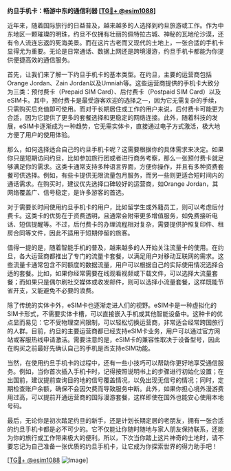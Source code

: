 **约旦手机卡：畅游中东的通信利器 [[TG💪+ @esim1088](https://t.me/s/esim1088)]**

近年来，随着国际旅行的日益普及，越来越多的人选择到约旦旅游或工作。作为中东地区一颗璀璨的明珠，约旦不仅拥有壮丽的佩特拉古城、神秘的瓦地伦沙漠，还有令人流连忘返的死海美景。而在这片古老而又现代的土地上，一张合适的手机卡显得尤为重要。无论是日常通话、数据上网还是跨境漫游，约旦手机卡都能为你提供便捷高效的通信服务。

首先，让我们来了解一下约旦手机卡的基本类型。在约旦，主要的运营商包括Orange Jordan、Zain Jordan以及Umniah等。这些运营商提供的手机卡大致分为三类：预付费卡（Prepaid SIM Card）、后付费卡（Postpaid SIM Card）以及eSIM卡。其中，预付费卡是最受游客欢迎的选择之一，因为它无需复杂的手续，只需购买后充值即可使用。而对于长期居住或工作的用户来说，后付费卡可能更为合适，因为它提供了更多的套餐选择和更稳定的网络连接。此外，随着科技的发展，eSIM卡逐渐成为一种趋势，它无需实体卡，直接通过电子方式激活，极大地方便了用户的使用体验。

那么，如何选择适合自己的约旦手机卡呢？这需要根据你的具体需求来决定。如果你只是短期访问约旦，比如参加旅行团或者进行商务考察，那么一张预付费卡就足够满足你的需求。这类卡通常支持多种语言界面，方便你操作，并且有多种资费套餐可供选择。例如，有些卡提供无限流量包月服务，而另一些则更适合短时间内的通话需求。在购买时，建议优先选择口碑较好的运营商，如Orange Jordan，其网络覆盖广、信号稳定，是许多游客的首选。

对于需要长时间使用约旦手机卡的用户，比如留学生或外籍员工，则可以考虑后付费卡。这类卡的优势在于资费透明，且通常会附带更多增值服务，如免费接听电话、短信提醒等。不过，后付费卡的办理流程相对复杂，需要提供护照复印件、租房合同等文件，因此不适用于短期停留的旅客。

值得一提的是，随着智能手机的普及，越来越多的人开始关注流量卡的使用。在约旦，各大运营商都推出了专门的流量卡套餐，以满足用户对移动互联网的需求。这些流量卡通常包含不同额度的数据流量，用户可以根据自己的实际使用情况选择合适的套餐。比如，如果你经常需要在线观看视频或下载文件，可以选择大流量套餐；而如果只是偶尔刷社交媒体或收发邮件，则可以选择小流量套餐，这样既能节省开支，又能避免不必要的浪费。

除了传统的实体卡外，eSIM卡也逐渐走进人们的视野。eSIM卡是一种虚拟化的SIM卡形式，不需要实体卡槽，可以直接嵌入手机或其他智能设备中。这种卡的优点显而易见：它不受物理空间限制，可以轻松切换运营商，非常适合经常跨国旅行的人群。目前，约旦的主要运营商都已经支持eSIM卡业务，用户可以通过官方网站或客服热线申请激活。需要注意的是，eSIM卡的兼容性取决于设备型号，因此在购买之前最好先确认自己的手机是否支持eSIM功能。

当然，在使用约旦手机卡的过程中，还有一些小技巧可以帮助你更好地享受通信服务。例如，当你首次插入手机卡时，记得按照说明书上的步骤进行初始化设置；在出国前，建议提前查询目的地的信号覆盖情况，以免出现无信号的情况；同时，定期检查账户余额，确保不会因欠费而导致服务中断。此外，如果你担心境外漫游费用过高，可以提前开通运营商的国际漫游套餐，这样即使在国外也能安心使用本地号码。

最后，无论你是初次踏足约旦的新手，还是计划长期定居的老朋友，拥有一张合适的约旦手机卡都是必不可少的。它不仅能让你随时随地与家人朋友保持联系，还能为你的旅行或工作带来极大的便利。所以，下次当你踏上这片神奇的土地时，请不要忘记为自己准备一张优质的约旦手机卡，让它成为你探索世界的得力助手吧！

[[TG💪+ @esim1088](https://t.me/s/esim1088) ![Image](https://i.postimg.cc/4NQfJmqS/Snipaste-2025-05-13-00-14-12.png)]